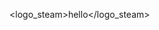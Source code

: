 <steam
      id="add"
      data-color="#ffcf00"
      data-message='Abrir la carpeta de "Nivelaciones Backend" en Google Drive'
      class="ico"
    ></steam>
    <steam
      id="add"
      data-color="#333"
      data-message='Abrir la carpeta de "Nivelaciones Backend" en Google Drive'
      class="ico"
    ></steam>
    <steam
      id="Folder"
      data-color="#333"
      data-message='Abrir la carpeta de "Nivelaciones Backend" en Google Drive'
    ></steam>
    <steam id="Folder" data-color="#333" data-message="hello"></steam>
    <logo_steam>hello</logo_steam>
    <steam id="add"></steam>